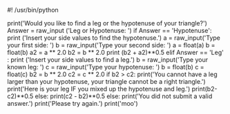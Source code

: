 #! /usr/bin/python

print('Would you like to find a leg or the hypotenuse of your triangle?')
Answer = raw_input ('Leg or Hypotenuse: ')
if Answer == 'Hypotenuse':
	print ('Insert your side values to find the hypotenuse.')
	a = raw_input('Type your first side: ')
	b = raw_input('Type your second side: ')
	a = float(a)
	b = float(b)
	a2 = a ** 2.0
	b2 = b ** 2.0
	print (b2 + a2)**0.5
elif Answer == 'Leg' :
	print ('Insert your side values to find a leg.')
	b = raw_input('Type your known leg: ')
	c = raw_input('Type your hypotenuse: ')
	b = float(b)
	c = float(c)
	b2 = b ** 2.0
	c2 = c ** 2.0
	if b2 > c2:
	 print('You cannot have a leg larger than your hypotenuse, your triangle cannot be a right triangle.')
	 print('Here is your leg IF you mixed up the hypotenuse and leg.')
	 print(b2-c2)**0.5
	else:
	 print(c2 - b2)**0.5
else:
	print('You did not submit a valid answer.')
	print('Please try again.')
	print('moo')
	
